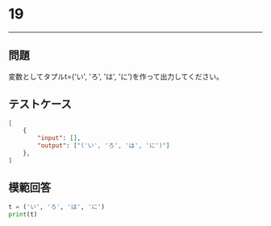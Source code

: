 # 19

---
## 問題

変数としてタプルt=('い', 'ろ', 'は', 'に')を作って出力してください。

## テストケース

```json
[
	{
		"input": [],
		"output": ["('い', 'ろ', 'は', 'に')"]
  	},
]
```

## 模範回答
```python
t = ('い', 'ろ', 'は', 'に')
print(t)
```